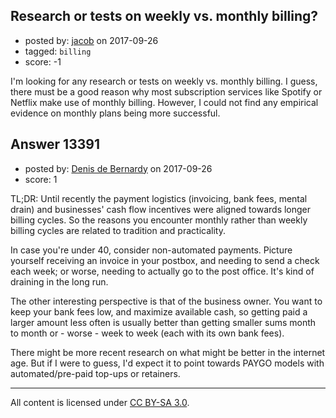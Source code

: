 ## Research or tests on weekly vs. monthly billing?

- posted by: [jacob](https://stackexchange.com/users/1324647/jacob) on 2017-09-26
- tagged: `billing`
- score: -1

I'm looking for any research or tests on weekly vs. monthly billing. I guess, there must be a good reason why most subscription services like Spotify or Netflix make use of monthly billing. However, I could not find any empirical evidence on monthly plans being more successful. 


## Answer 13391

- posted by: [Denis de Bernardy](https://stackexchange.com/users/182468/denis-de-bernardy) on 2017-09-26
- score: 1

TL;DR: Until recently the payment logistics (invoicing, bank fees, mental drain) and businesses' cash flow incentives were aligned towards longer billing cycles. So the reasons you encounter monthly rather than weekly billing cycles are related to tradition and practicality.

In case you're under 40, consider non-automated payments. Picture yourself receiving an invoice in your postbox, and needing to send a check each week; or worse, needing to actually go to the post office. It's kind of draining in the long run.

The other interesting perspective is that of the business owner. You want to keep your bank fees low, and maximize available cash, so getting paid a larger amount less often is usually better than getting smaller sums month to month or - worse - week to week (each with its own bank fees).

There might be more recent research on what might be better in the internet age. But if I were to guess, I'd expect it to point towards PAYGO models with automated/pre-paid top-ups or retainers.



---

All content is licensed under [CC BY-SA 3.0](https://creativecommons.org/licenses/by-sa/3.0/).
